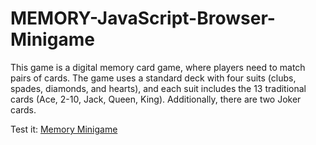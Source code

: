 # MEMORY-JavaScript-Browser-Minigame
 This game is a digital memory card game, where players need to match pairs of cards. The game uses a standard deck with four suits (clubs, spades, diamonds, and hearts), and each suit includes the 13 traditional cards (Ace, 2-10, Jack, Queen, King). Additionally, there are two Joker cards.

 Test it: [Memory Minigame](https://vicjurado.github.io/MEMORY-Minigame/)
